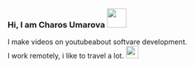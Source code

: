### Hi, I am Charos Umarova <img src="https://media.giphy.com/media/hvRJCLFzcasrR4ia7z/giphy.gif" width="39px"> 
I make videos on youtubeabout softvare development. <br/>
I work remotely, i like to travel a lot.
<a href="https://www.youtube.com/nevotv">
<img src="https://w7.pngwing.com/pngs/208/269/png-transparent-youtube-play-button-computer-icons-youtube-youtube-logo-angle-rectangle-logo-thumbnail.png" width="25px">
</a>


